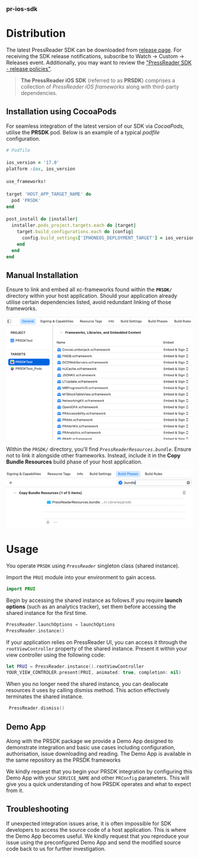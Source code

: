 ### pr-ios-sdk

# Distribution

The latest PressReader SDK can be downloaded from [release page](https://github.com/pressreader/pr-ios-sdk/releases). For receiving the SDK release notifications, subscribe to Watch → Custom → Releases event.
Additionally, you may want to review the ["PressReader SDK - release policies"](https://pressreader.atlassian.net/wiki/x/GAA70w).

> __The PressReader iOS SDK__ (referred to as __PRSDK__) comprises a collection of _PressReader iOS frameworks_ along with third-party dependencies.

## Installation using CocoaPods

For seamless integration of the latest version of our SDK via _CocoaPods_, utilise the __PRSDK__ pod. 
Below is an example of a typical _podfile_ configuration.

```ruby
# Podfile

ios_version = '17.0'
platform :ios, ios_version

use_frameworks!

target 'HOST_APP_TARGET_NAME' do
  pod 'PRSDK'
end

post_install do |installer|
  installer.pods_project.targets.each do |target|
    target.build_configurations.each do |config|
      config.build_settings['IPHONEOS_DEPLOYMENT_TARGET'] = ios_version
    end
  end
end
```

## Manual Installation

Ensure to link and embed all xc-frameworks found within the **`PRSDK/`** directory within your host application.
Should your application already utilise certain dependencies listed, avoid redundant linking of those frameworks.

![frameworks_image](assets/frameworks.png)

Within the `PRSDK/` directory, you'll find _`PressReaderResources.bundle`_. Ensure not to link it alongside other frameworks. Instead, include it in the **Copy Bundle Resources** build phase of your host application.

![build_phases_image](assets/build_phases.png)

# Usage

You operate `PRSDK` using _`PressReader`_ singleton class (shared instance).

Import the `PRUI` module into your environment to gain access.

```Swift
import PRUI
```

Begin by accessing the shared instance as follows.If you require **launch options** (such as an analytics tracker), set them before accessing the shared instance for the first time.

```Swift
PressReader.launchOptions = launchOptions
PressReader.instance()
```

 If your application relies on PressReader UI, you can access it through  the `rootViewController` property of the shared instance. Present it within your view controller using the following code:

```Swift
let PRUI = PressReader.instance().rootViewController
YOUR_VIEW_CONTROLER.present(PRUI, animated: true, completion: nil)
```

When you no longer need the shared instance, you can deallocate resources it uses by calling dismiss method. This action effectively terminates the shared instance.

```Swift
 PressReader.dismiss()
```

## Demo App

Along with the PRSDK package we provide a Demo App designed to demonstrate integration and basic use cases including configuration, authorisation, issue downloading and reading. The Demo App is available in the same repository as the PRSDK frameworks

We kindly request that you begin your PRSDK integration by configuring this Demo App with your `SERVICE_NAME` and other `PRConfig` parameters. This will give you a quick understanding of how PRSDK operates and what to expect from it.

## Troubleshooting

If unexpected integration issues arise, it is often impossible for SDK developers to access the source code of a host application. This is where the Demo App becomes useful. We kindly request that you reproduce your issue using the preconfigured Demo App and send the modified source code back to us for further investigation.

